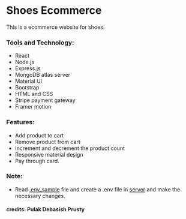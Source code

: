 # Shoes Ecommerce

This is a ecommerce website for shoes.

### Tools and Technology:
- React
- Node.js
- Express.js
- MongoDB atlas server
- Material UI
- Bootstrap
- HTML and CSS
- Stripe payment gateway
- Framer motion

### Features:
- Add product to cart
- Remove product from cart
- Increment and decrement the product count
- Responsive material design
- Pay through card.

### Note: 
- Read [.env_sample](server/.env_sample) file and create a .env file in [server](server) and make the necessary changes.

#### credits: Pulak Debasish Prusty
